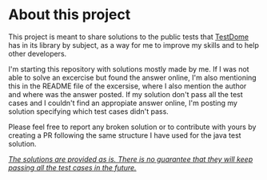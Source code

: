 # About this project

This project is meant to share solutions to the public tests that [TestDome](https://www.testdome.com/tests "TestDome Test Page") has in its library by subject, as a way for me to improve my skills and to help other developers.

I'm starting this repository with solutions mostly made by me. If I was not able to solve an excercise but found the answer online, I'm also mentioning this in the README file of the excersise, where I also mention the author and where was the answer posted. If my solution don't pass all the test cases and I couldn't find an appropiate answer online, I'm posting my solution specifying which test cases didn't pass.

Please feel free to report any broken solution or to contribute with yours by creating a PR following the same structure I have used for the java test solution.

<ins>

*The solutions are provided as is. There is no guarantee that they will keep passing all the test cases in the future.*

<ins>